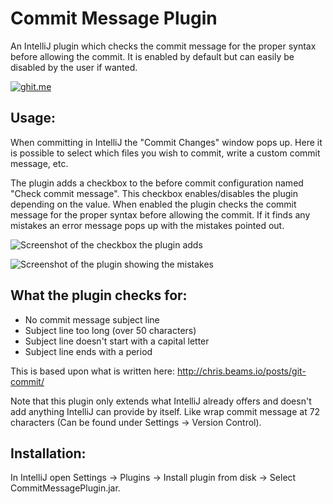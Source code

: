 # Commit Message Plugin
An IntelliJ plugin which checks the commit message for the proper syntax before allowing the commit. It is enabled by default but can easily be disabled by the user if wanted.

[![ghit.me](https://ghit.me/badge.svg?repo=alexander-svendsen/CommitMessagePlugin)](https://ghit.me/repo/alexander-svendsen/CommitMessagePlugin)

## Usage:
When committing in IntelliJ the "Commit Changes" window pops up. Here it is possible to select which files you wish to commit, write a custom commit message, etc.

The plugin adds a checkbox to the before commit configuration named "Check commit message". This checkbox enables/disables the plugin depending on the value. When enabled the plugin checks the commit message for the proper syntax before allowing the commit. If it finds any mistakes an error message pops up with the mistakes pointed out.

![Screenshot of the checkbox the plugin adds](https://cloud.githubusercontent.com/assets/2320398/9183636/b1b420f2-3fb0-11e5-83d2-08033c22b5cc.png)

![Screenshot of the plugin showing the mistakes](https://cloud.githubusercontent.com/assets/2320398/9183534/f5fb0362-3faf-11e5-8cb9-ca00bc1a2b34.png)

## What the plugin checks for:
* No commit message subject line
* Subject line too long (over 50 characters)
* Subject line doesn't start with a capital letter
* Subject line ends with a period

This is based upon what is written here: http://chris.beams.io/posts/git-commit/

Note that this plugin only extends what IntelliJ already offers and doesn't add anything IntelliJ can provide by itself. Like wrap commit message at 72 characters (Can be found under Settings -> Version Control).

## Installation: 
In IntelliJ open Settings -> Plugins -> Install plugin from disk -> Select CommitMessagePlugin.jar.

